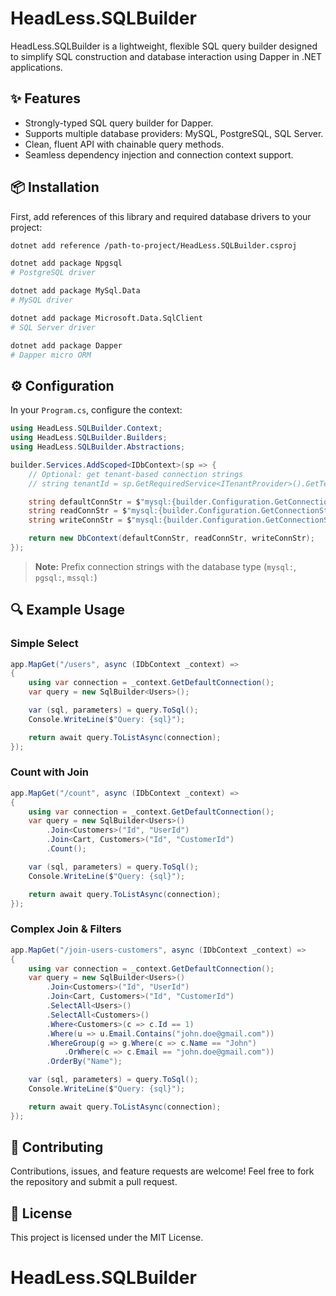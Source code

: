 # HeadLess.SQLBuilder

HeadLess.SQLBuilder is a lightweight, flexible SQL query builder designed to simplify SQL construction and database interaction using Dapper in .NET applications.

## ✨ Features

- Strongly-typed SQL query builder for Dapper.
- Supports multiple database providers: MySQL, PostgreSQL, SQL Server.
- Clean, fluent API with chainable query methods.
- Seamless dependency injection and connection context support.

## 📦 Installation

First, add references of this library and required database drivers to your project:

```bash
dotnet add reference /path-to-project/HeadLess.SQLBuilder.csproj

dotnet add package Npgsql
# PostgreSQL driver

dotnet add package MySql.Data
# MySQL driver

dotnet add package Microsoft.Data.SqlClient
# SQL Server driver

dotnet add package Dapper
# Dapper micro ORM
```

## ⚙️ Configuration

In your `Program.cs`, configure the context:

```csharp
using HeadLess.SQLBuilder.Context;
using HeadLess.SQLBuilder.Builders;
using HeadLess.SQLBuilder.Abstractions;

builder.Services.AddScoped<IDbContext>(sp => {
    // Optional: get tenant-based connection strings
    // string tenantId = sp.GetRequiredService<ITenantProvider>().GetTenantId();

    string defaultConnStr = $"mysql:{builder.Configuration.GetConnectionString("DefaultConnection")}";
    string readConnStr = $"mysql:{builder.Configuration.GetConnectionString("ReadConnection")}";
    string writeConnStr = $"mysql:{builder.Configuration.GetConnectionString("WriteConnection")}";

    return new DbContext(defaultConnStr, readConnStr, writeConnStr);
});
```

> **Note:** Prefix connection strings with the database type (`mysql:`, `pgsql:`, `mssql:`)

## 🔍 Example Usage

### Simple Select

```csharp
app.MapGet("/users", async (IDbContext _context) =>
{
    using var connection = _context.GetDefaultConnection();
    var query = new SqlBuilder<Users>();

    var (sql, parameters) = query.ToSql();
    Console.WriteLine($"Query: {sql}");

    return await query.ToListAsync(connection);
});
```

### Count with Join

```csharp
app.MapGet("/count", async (IDbContext _context) =>
{
    using var connection = _context.GetDefaultConnection();
    var query = new SqlBuilder<Users>()
        .Join<Customers>("Id", "UserId")
        .Join<Cart, Customers>("Id", "CustomerId")
        .Count();

    var (sql, parameters) = query.ToSql();
    Console.WriteLine($"Query: {sql}");

    return await query.ToListAsync(connection);
});
```

### Complex Join & Filters

```csharp
app.MapGet("/join-users-customers", async (IDbContext _context) =>
{
    using var connection = _context.GetDefaultConnection();
    var query = new SqlBuilder<Users>()
        .Join<Customers>("Id", "UserId")
        .Join<Cart, Customers>("Id", "CustomerId")
        .SelectAll<Users>()
        .SelectAll<Customers>()
        .Where<Customers>(c => c.Id == 1)
        .Where(u => u.Email.Contains("john.doe@gmail.com"))
        .WhereGroup(g => g.Where(c => c.Name == "John")
            .OrWhere(c => c.Email == "john.doe@gmail.com"))
        .OrderBy("Name");

    var (sql, parameters) = query.ToSql();
    Console.WriteLine($"Query: {sql}");

    return await query.ToListAsync(connection);
});
```

## 🤝 Contributing

Contributions, issues, and feature requests are welcome! Feel free to fork the repository and submit a pull request.

## 📄 License

This project is licensed under the MIT License.


# HeadLess.SQLBuilder
